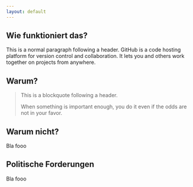 ```yaml
---
layout: default
---
```


## Wie funktioniert das?

This is a normal paragraph following a header. GitHub is a code hosting platform for version control and collaboration. It lets you and others work together on projects from anywhere.

## Warum?

> This is a blockquote following a header.
>
> When something is important enough, you do it even if the odds are not in your favor.

## Warum nicht?

Bla fooo

## Politische Forderungen

Bla fooo
